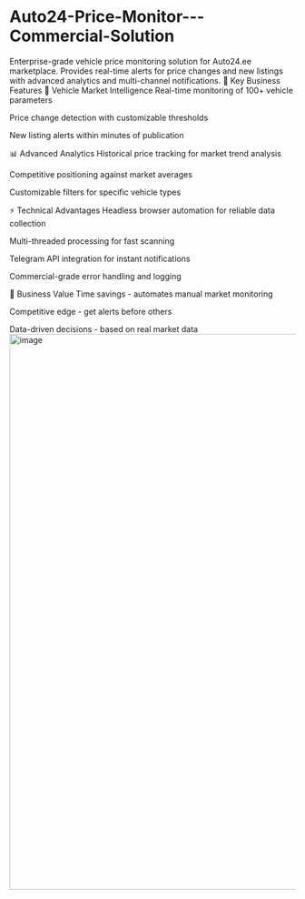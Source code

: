 # Auto24-Price-Monitor---Commercial-Solution
Enterprise-grade vehicle price monitoring solution for Auto24.ee marketplace. Provides real-time alerts for price changes and new listings with advanced analytics and multi-channel notifications.
🔑 Key Business Features
🚗 Vehicle Market Intelligence
Real-time monitoring of 100+ vehicle parameters

Price change detection with customizable thresholds

New listing alerts within minutes of publication

📊 Advanced Analytics
Historical price tracking for market trend analysis

Competitive positioning against market averages

Customizable filters for specific vehicle types

⚡ Technical Advantages
Headless browser automation for reliable data collection

Multi-threaded processing for fast scanning

Telegram API integration for instant notifications

Commercial-grade error handling and logging

💼 Business Value
Time savings - automates manual market monitoring

Competitive edge - get alerts before others

Data-driven decisions - based on real market data
<img width="1183" height="977" alt="image" src="https://github.com/user-attachments/assets/4e51b181-e7b4-45c3-90b7-a5f5fbbd81ca" />
